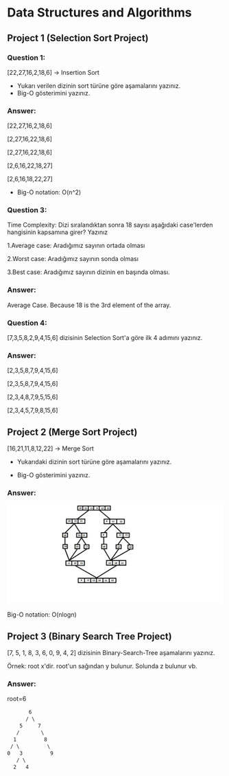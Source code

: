 # Data Structures and Algorithms 

## Project 1 (Selection Sort Project)

### Question 1:

[22,27,16,2,18,6] -> Insertion Sort

- Yukarı verilen dizinin sort türüne göre aşamalarını yazınız.
- Big-O gösterimini yazınız.

### Answer:

[22,27,16,2,18,6]

[2,27,16,22,18,6]

[2,27,16,22,18,6]

[2,6,16,22,18,27]

[2,6,16,18,22,27]

- Big-O notation: O(n^2)

### Question 3:

Time Complexity: Dizi sıralandıktan sonra 18 sayısı aşağıdaki case'lerden hangisinin kapsamına girer? Yazınız

1.Average case: Aradığımız sayının ortada olması

2.Worst case: Aradığımız sayının sonda olması

3.Best case: Aradığımız sayının dizinin en başında olması.


### Answer:

Average Case. Because 18 is the 3rd element of the array.

### Question 4:

[7,3,5,8,2,9,4,15,6] dizisinin Selection Sort'a göre ilk 4 adımını yazınız.

### Answer:

[2,3,5,8,7,9,4,15,6]

[2,3,5,8,7,9,4,15,6]

[2,3,4,8,7,9,5,15,6]

[2,3,4,5,7,9,8,15,6]


## Project 2 (Merge Sort Project)

[16,21,11,8,12,22] -> Merge Sort

- Yukarıdaki dizinin sort türüne göre aşamalarını yazınız.

- Big-O gösterimini yazınız.

### Answer:

![merge-sort](/assets/merge.png)

Big-O notation: O(nlogn)

## Project 3 (Binary Search Tree Project)

[7, 5, 1, 8, 3, 6, 0, 9, 4, 2] dizisinin Binary-Search-Tree aşamalarını yazınız.

Örnek: root x'dir. root'un sağından y bulunur. Solunda z bulunur vb.

### Answer:

root=6

           6
          / \
        5     7
       /       \
      1         8
     / \         \
    0   3         9
       / \
      2   4


